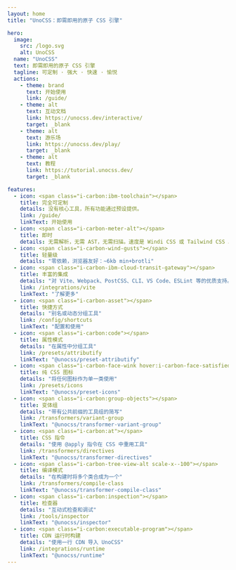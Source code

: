 ```yaml
---
layout: home
title: "UnoCSS：即需即用的原子 CSS 引擎"

hero:
  image:
    src: /logo.svg
    alt: UnoCSS
  name: "UnoCSS"
  text: 即需即用的原子 CSS 引擎
  tagline: 可定制 · 强大 · 快速 · 愉悦
  actions:
    - theme: brand
      text: 开始使用
      link: /guide/
    - theme: alt
      text: 互动文档
      link: https://unocss.dev/interactive/
      target: _blank
    - theme: alt
      text: 游乐场
      link: https://unocss.dev/play/
      target: _blank
    - theme: alt
      text: 教程
      link: https://tutorial.unocss.dev/
      target: _blank

features:
  - icon: <span class="i-carbon:ibm-toolchain"></span>
    title: 完全可定制
    details: 没有核心工具，所有功能通过预设提供。
    link: /guide/
    linkText: 开始使用
  - icon: <span class="i-carbon-meter-alt"></span>
    title: 即时
    details: 无需解析，无需 AST，无需扫描。速度是 Windi CSS 或 Tailwind CSS JIT 的 5 倍。
  - icon: <span class="i-carbon-wind-gusts"></span>
    title: 轻量级
    details: "零依赖，浏览器友好：~6kb min+brotli"
  - icon: <span class="i-carbon-ibm-cloud-transit-gateway"></span>
    title: 丰富的集成
    details: "对 Vite、Webpack、PostCSS、CLI、VS Code、ESLint 等的优质支持。"
    link: /integrations/vite
    linkText: "了解更多"
  - icon: <span class="i-carbon-asset"></span>
    title: 快捷方式
    details: "别名或动态分组工具"
    link: /config/shortcuts
    linkText: "配置和使用"
  - icon: <span class="i-carbon:code"></span>
    title: 属性模式
    details: "在属性中分组工具"
    link: /presets/attributify
    linkText: "@unocss/preset-attributify"
  - icon: <span class="i-carbon-face-wink hover:i-carbon-face-satisfied"></span>
    title: 纯 CSS 图标
    details: "将任何图标作为单一类使用"
    link: /presets/icons
    linkText: "@unocss/preset-icons"
  - icon: <span class="i-carbon:group-objects"></span>
    title: 变体组
    details: "带有公共前缀的工具组的简写"
    link: /transformers/variant-group
    linkText: "@unocss/transformer-variant-group"
  - icon: <span class="i-carbon:at"></span>
    title: CSS 指令
    details: "使用 @apply 指令在 CSS 中重用工具"
    link: /transformers/directives
    linkText: "@unocss/transformer-directives"
  - icon: <span class="i-carbon-tree-view-alt scale-x--100"></span>
    title: 编译模式
    details: "在构建时将多个类合成为一个"
    link: /transformers/compile-class
    linkText: "@unocss/transformer-compile-class"
  - icon: <span class="i-carbon:inspection"></span>
    title: 检查器
    details: "互动式检查和调试"
    link: /tools/inspector
    linkText: "@unocss/inspector"
  - icon: <span class="i-carbon:executable-program"></span>
    title: CDN 运行时构建
    details: "使用一行 CDN 导入 UnoCSS"
    link: /integrations/runtime
    linkText: "@unocss/runtime"
---
```

